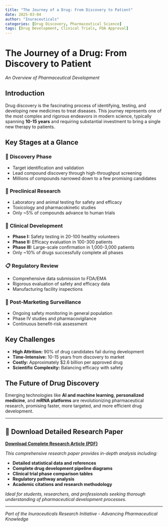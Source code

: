 ```yaml
---
title: "The Journey of a Drug: From Discovery to Patient"
date: 2025-03-04
author: "Inuraceuticals"
categories: [Drug Discovery, Pharmaceutical Science]
tags: [Drug Development, Clinical Trials, FDA Approval]
---
```


# **The Journey of a Drug: From Discovery to Patient**  
*An Overview of Pharmaceutical Development*

## **Introduction**
Drug discovery is the fascinating process of identifying, testing, and developing new medicines to treat diseases. This journey represents one of the most complex and rigorous endeavors in modern science, typically spanning **10-15 years** and requiring substantial investment to bring a single new therapy to patients.

## **Key Stages at a Glance**

### 🔬 **Discovery Phase**
- Target identification and validation
- Lead compound discovery through high-throughput screening
- Millions of compounds narrowed down to a few promising candidates

### 🧪 **Preclinical Research**
- Laboratory and animal testing for safety and efficacy
- Toxicology and pharmacokinetic studies
- Only ~5% of compounds advance to human trials

### 👥 **Clinical Development**
- **Phase I:** Safety testing in 20-100 healthy volunteers
- **Phase II:** Efficacy evaluation in 100-300 patients
- **Phase III:** Large-scale confirmation in 1,000-3,000 patients
- Only ~10% of drugs successfully complete all phases

### 📋 **Regulatory Review**
- Comprehensive data submission to FDA/EMA
- Rigorous evaluation of safety and efficacy data
- Manufacturing facility inspections

### 💊 **Post-Marketing Surveillance**
- Ongoing safety monitoring in general population
- Phase IV studies and pharmacovigilance
- Continuous benefit-risk assessment

## **Key Challenges**
- **High Attrition:** 90% of drug candidates fail during development
- **Time-Intensive:** 10-15 years from discovery to market
- **Costly:** Approximately $2.6 billion per approved drug
- **Scientific Complexity:** Balancing efficacy with safety

## **The Future of Drug Discovery**
Emerging technologies like **AI and machine learning**, **personalized medicine**, and **mRNA platforms** are revolutionizing pharmaceutical research, promising faster, more targeted, and more efficient drug development.

---

## **📄 Download Detailed Research Paper**

[**Download Complete Research Article (PDF)**](https://github.com/Inuraceuticals/your-repo-name/raw/main/The%20Journey%20of%20a%20Drug-%20From%20Discovery%20to%20Patient.pdf)

*This comprehensive research paper provides in-depth analysis including:*
- **Detailed statistical data and references**
- **Complete drug development pipeline diagrams**
- **Clinical trial phase comparison tables**
- **Regulatory pathway analysis**
- **Academic citations and research methodology**

*Ideal for students, researchers, and professionals seeking thorough understanding of pharmaceutical development processes.*

---

*Part of the Inuraceuticals Research Initiative - Advancing Pharmaceutical Knowledge*
